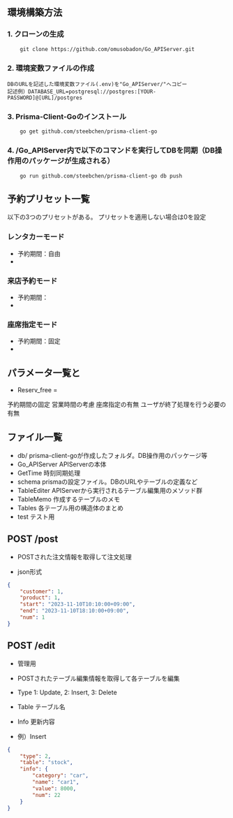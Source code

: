 ## 環境構築方法
### 1. クローンの生成
```shell
    git clone https://github.com/omusobadon/Go_APIServer.git
```
### 2. 環境変数ファイルの作成
    DBのURLを記述した環境変数ファイル(.env)を"Go_APIServer/"へコピー
    記述例）DATABASE_URL=postgresql://postgres:[YOUR-PASSWORD]@[URL]/postgres

### 3. Prisma-Client-Goのインストール
```shell
    go get github.com/steebchen/prisma-client-go
```

### 4. /Go_APIServer内で以下のコマンドを実行してDBを同期（DB操作用のパッケージが生成される）
```shell
    go run github.com/steebchen/prisma-client-go db push
```

## 予約プリセット一覧
以下の3つのプリセットがある。
プリセットを適用しない場合は0を設定

### レンタカーモード
- 予約期間：自由
- 

### 来店予約モード
- 予約期間：
-

### 座席指定モード
- 予約期間：固定
-

## パラメータ一覧と
- Reserv_free = 

予約期間の固定
営業時間の考慮
座席指定の有無
ユーザが終了処理を行う必要の有無


## ファイル一覧
- db/             prisma-client-goが作成したフォルダ。DB操作用のパッケージ等
- Go_APIServer    APIServerの本体
- GetTime         時刻同期処理
- schema          prismaの設定ファイル。DBのURLやテーブルの定義など
- TableEditer     APIServerから実行されるテーブル編集用のメソッド群
- TableMemo       作成するテーブルのメモ
- Tables          各テーブル用の構造体のまとめ
- test            テスト用


## POST /post
- POSTされた注文情報を取得して注文処理

- json形式
```json
{
    "customer": 1,
    "product": 1,
    "start": "2023-11-10T10:10:00+09:00",
    "end": "2023-11-10T18:10:00+09:00",
    "num": 1
}
```

## POST /edit
- 管理用
- POSTされたテーブル編集情報を取得して各テーブルを編集
- Type  1: Update, 2: Insert, 3: Delete
- Table テーブル名
- Info  更新内容

- 例）Insert
```json
{
    "type": 2,
    "table": "stock",
    "info": {
        "category": "car",
        "name": "car1",
        "value": 8000,
        "num": 22
    }
}
```

